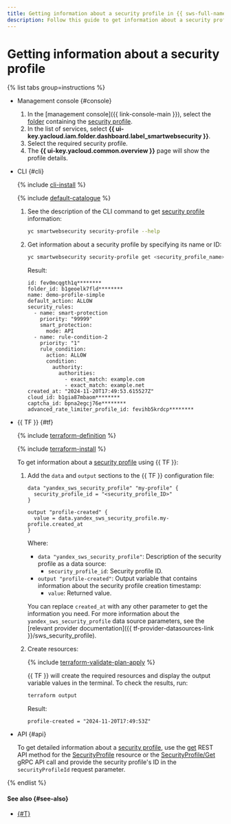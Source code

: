 ```yaml
---
title: Getting information about a security profile in {{ sws-full-name }}
description: Follow this guide to get information about a security profile in {{ sws-full-name }}.
---
```


# Getting information about a security profile

{% list tabs group=instructions %}

- Management console {#console}

  1. In the [management console]({{ link-console-main }}), select the [folder](../../resource-manager/concepts/resources-hierarchy.md#folder) containing the [security profile](../concepts/profiles.md).
  1. In the list of services, select **{{ ui-key.yacloud.iam.folder.dashboard.label_smartwebsecurity }}**.
  1. Select the required security profile.
  1. The **{{ ui-key.yacloud.common.overview }}** page will show the profile details.

- CLI {#cli}

  {% include [cli-install](../../_includes/cli-install.md) %}

  {% include [default-catalogue](../../_includes/default-catalogue.md) %}

  1. See the description of the CLI command to get [security profile](../concepts/profiles.md) information:

      ```bash
      yc smartwebsecurity security-profile --help
      ```

  1. Get information about a security profile by specifying its name or ID:

      ```bash
      yc smartwebsecurity security-profile get <security_profile_name>
      ```

      Result:

      ```text
      id: fev0mcqgth1q********
      folder_id: b1geoelk7fld********
      name: demo-profile-simple
      default_action: ALLOW
      security_rules:
        - name: smart-protection
          priority: "99999"
          smart_protection:
            mode: API
        - name: rule-condition-2
          priority: "1"
          rule_condition:
            action: ALLOW
            condition:
              authority:
                authorities:
                  - exact_match: example.com
                  - exact_match: example.net
      created_at: "2024-11-20T17:49:53.615527Z"
      cloud_id: b1gia87mbaom********
      captcha_id: bpna2egcj76e********
      advanced_rate_limiter_profile_id: fevihb5krdcp********
      ```

- {{ TF }} {#tf}

  {% include [terraform-definition](../../_tutorials/_tutorials_includes/terraform-definition.md) %}

  {% include [terraform-install](../../_includes/terraform-install.md) %}

  To get information about a [security profile](../concepts/profiles.md) using {{ TF }}:

  1. Add the `data` and `output` sections to the {{ TF }} configuration file:

     ```hcl
     data "yandex_sws_security_profile" "my-profile" {
       security_profile_id = "<security_profile_ID>"
     }

     output "profile-created" {
       value = data.yandex_sws_security_profile.my-profile.created_at
     }
     ```

     Where:
     * `data "yandex_sws_security_profile"`: Description of the security profile as a data source:
       * `security_profile_id`: Security profile ID.
     * `output "profile-created"`: Output variable that contains information about the security profile creation timestamp:
       * `value`: Returned value.

     You can replace `created_at` with any other parameter to get the information you need. For more information about the `yandex_sws_security_profile` data source parameters, see the [relevant provider documentation]({{ tf-provider-datasources-link }}/sws_security_profile).

  1. Create resources:

     {% include [terraform-validate-plan-apply](../../_tutorials/_tutorials_includes/terraform-validate-plan-apply.md) %}

     {{ TF }} will create the required resources and display the output variable values in the terminal. To check the results, run:

     ```bash
     terraform output
     ```

     Result:

     ```text
     profile-created = "2024-11-20T17:49:53Z"
     ```

- API {#api}

  To get detailed information about a [security profile](../concepts/profiles.md), use the [get](../api-ref/SecurityProfile/get.md) REST API method for the [SecurityProfile](../api-ref/SecurityProfile/index.md) resource or the [SecurityProfile/Get](../api-ref/grpc/SecurityProfile/get.md) gRPC API call and provide the security profile's ID in the `securityProfileId` request parameter.

{% endlist %}

#### See also {#see-also}

* [{#T}](operation-logs.md)
